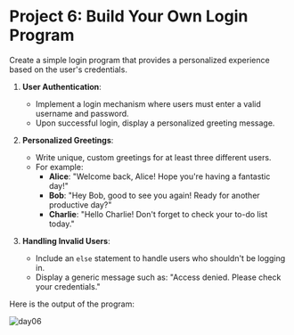 # Project 6: Build Your Own Login Program

Create a simple login program that provides a personalized experience based on the user's credentials.

1. **User Authentication**:
   - Implement a login mechanism where users must enter a valid username and password.
   - Upon successful login, display a personalized greeting message.

2. **Personalized Greetings**:
   - Write unique, custom greetings for at least three different users.
   - For example:
     - **Alice**: "Welcome back, Alice! Hope you're having a fantastic day!"
     - **Bob**: "Hey Bob, good to see you again! Ready for another productive day?"
     - **Charlie**: "Hello Charlie! Don't forget to check your to-do list today."

3. **Handling Invalid Users**:
   - Include an `else` statement to handle users who shouldn't be logging in.
   - Display a generic message such as: "Access denied. Please check your credentials."

Here is the output of the program:

![day06](https://github.com/user-attachments/assets/c3daee11-26f3-4abf-9d38-bc4f8ee1b51f)
